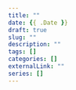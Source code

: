 ```yaml
--- 
title: ""
date: {{ .Date }}
draft: true
slug: ""
description: ""
tags: []
categories: []
externalLink: ""
series: []
---
```


